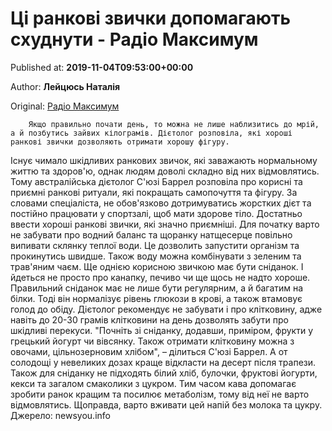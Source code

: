 
# Ці ранкові звички допомагають схуднути - Радіо Максимум

Published at: **2019-11-04T09:53:00+00:00**

Author: **Лейцюсь Наталія**

Original: [Радіо Максимум](https://maximum.fm/ci-rankovi-zvichki-dopomagayut-shudnuti_n169013)


        Якщо правильно почати день, то можна не лише наблизитись до мрій, а й позбутись зайвих кілограмів. Дієтолог розповіла, які хороші ранкові звички дозволяють отримати хорошу фігуру.
      
Існує чимало шкідливих ранкових звичок, які заважають нормальному життю та здоров'ю, однак людям доволі складно від них відмовлятись. Тому австралійська дієтолог С'юзі Баррел розповіла про корисні та приємні ранкові ритуали, які покращать самопочуття та фігуру.
За словами спеціаліста, не обов'язково дотримуватись жорстких дієт та постійно працювати у спортзалі, щоб мати здорове тіло. Достатньо ввести хороші ранкові звички, які значно приємніші.
Для початку варто не забувати про водний баланс та щоранку натщесерце повільно випивати склянку теплої води. Це дозволить запустити організм та прокинутись швидше. Також воду можна комбінувати з зеленим та трав'яним чаєм.
Ще однією корисною звичкою має бути сніданок. І йдеться не просто про канапку, печиво чи ще щось не надто хороше. Правильний сніданок має не лише бути регулярним, а й багатим на білки. Тоді він нормалізує рівень глюкози в крові, а також втамовує голод до обіду. Дієтолог рекомендує не забувати і про клітковину, адже навіть до 20-30 грамів клітковини на день дозволять забути про шкідливі перекуси.
"Почніть зі сніданку, додавши, приміром, фрукти у грецький йогурт чи вівсянку. Також отримати клітковину можна з овочами, цільнозерновим хлібом", – ділиться С'юзі Баррел.
А от солодощі у невеликих дозах краще відкласти на десерт після трапези. Також для сніданку не підходять білий хліб, булочки, фруктові йогурти, кекси та загалом смаколики з цукром. Тим часом кава допомагає зробити ранок кращим та посилює метаболізм, тому від неї не варто відмовлятись. Щоправда, варто вживати цей напій без молока та цукру.
Джерело: newsyou.info
